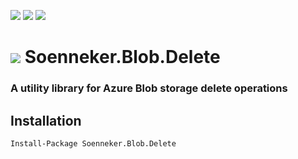 [![](https://img.shields.io/nuget/v/Soenneker.Blob.Delete.svg?style=for-the-badge)](https://www.nuget.org/packages/Soenneker.Blob.Delete/)
[![](https://img.shields.io/github/actions/workflow/status/soenneker/soenneker.blob.delete/publish.yml?style=for-the-badge)](https://github.com/soenneker/soenneker.blob.delete/actions/workflows/publish.yml)
[![](https://img.shields.io/nuget/dt/Soenneker.Blob.Delete.svg?style=for-the-badge)](https://www.nuget.org/packages/Soenneker.Blob.Delete/)

# ![](https://user-images.githubusercontent.com/4441470/224455560-91ed3ee7-f510-4041-a8d2-3fc093025112.png) Soenneker.Blob.Delete
### A utility library for Azure Blob storage delete operations

## Installation

```
Install-Package Soenneker.Blob.Delete
```

